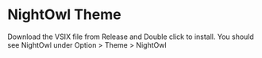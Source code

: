 # NightOwl Theme
Download the VSIX file from Release and Double click to install.
You should see NightOwl under Option > Theme > NightOwl
